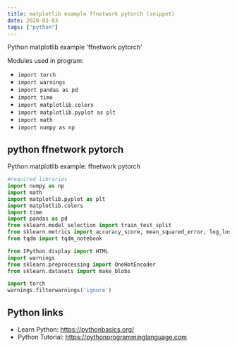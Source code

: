 ```yaml
---
title: matplotlib example ffnetwork pytorch (snippet)
date: 2020-03-03
tags: ["python"]
---
```

Python matplotlib example 'ffnetwork pytorch'


Modules used in program: 
* `import torch`
* `import warnings`
* `import pandas as pd`
* `import time`
* `import matplotlib.colors`
* `import matplotlib.pyplot as plt`
* `import math`
* `import numpy as np`

## python ffnetwork pytorch

Python matplotlib example: ffnetwork pytorch

```python
#required libraries
import numpy as np
import math
import matplotlib.pyplot as plt
import matplotlib.colors
import time
import pandas as pd
from sklearn.model_selection import train_test_split
from sklearn.metrics import accuracy_score, mean_squared_error, log_loss
from tqdm import tqdm_notebook 

from IPython.display import HTML
import warnings
from sklearn.preprocessing import OneHotEncoder
from sklearn.datasets import make_blobs

import torch
warnings.filterwarnings('ignore')

```

## Python links

- Learn Python: https://pythonbasics.org/
- Python Tutorial: https://pythonprogramminglanguage.com
